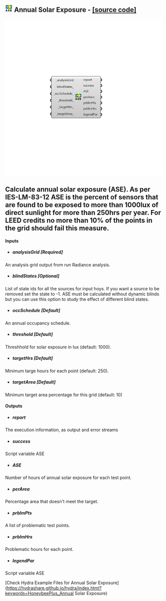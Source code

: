 ## ![](../../images/icons/Annual_Solar_Exposure.png) Annual Solar Exposure - [[source code]](https://github.com/ladybug-tools/honeybee-grasshopper/tree/master/plugin/grasshopper/src/HoneybeePlus_Annual%20Solar%20Exposure.py)

![](../../images/components/Annual_Solar_Exposure.png)

Calculate annual solar exposure (ASE).
 As per IES-LM-83-12 ASE is the percent of sensors that are
 found to be exposed to more than 1000lux of direct sunlight for
 more than 250hrs per year. For LEED credits no more than 10% of
 the points in the grid should fail this measure.
 -

#### Inputs
* ##### analysisGrid [Required]
An analysis grid output from run Radiance analysis.
* ##### blindStates [Optional]
List of state ids for all the sources for input hoys.
 If you want a source to be removed set the state to -1. ASE must
 be calculated without dynamic blinds but you can use this option
 to study the effect of different blind states.
* ##### occSchedule [Default]
An annual occupancy schedule.
* ##### threshold [Default]
Threshhold for solar exposure in lux (default: 1000).
* ##### targetHrs [Default]
Minimum targe hours for each point (default: 250).
* ##### targetArea [Default]
Minimum target area percentage for this grid (default: 10)

#### Outputs
* ##### report
The execution information, as output and error streams
* ##### success
Script variable ASE
* ##### ASE
Number of hours of annual solar exposure for each test point.
* ##### perArea
Percentage area that doesn't meet the target.
* ##### prblmPts
A list of problematic test points.
* ##### prblmHrs
Problematic hours for each point.
* ##### legendPar
Script variable ASE


[Check Hydra Example Files for Annual Solar Exposure](https://hydrashare.github.io/hydra/index.html?keywords=HoneybeePlus_Annual Solar Exposure)